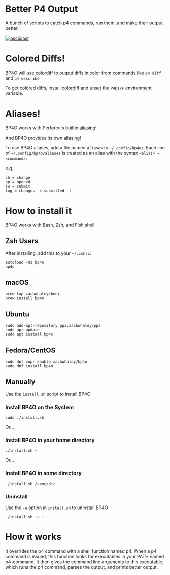 # Better P4 Output

A bunch of scripts to catch p4 commands, run them, and make their output better.

[![asciicast](https://asciinema.org/a/96884.png)](https://asciinema.org/a/96884)

# Colored Diffs!

BP4O will use [colordiff](http://www.colordiff.org/) to output diffs in color from commands like `p4 diff` and `p4 describe`

To get colored diffs, install [colordiff](http://www.colordiff.org/) and unset the `P4DIFF` environment variable.

# Aliases!

BP4O works with Perforce's builtin [aliasing](https://www.perforce.com/perforce/r16.1/manuals/cmdref/chapter.introduction.html#introduction.aliases)!

And BP4O provides its own aliasing!

To use BP4O aliases, add a file named `aliases` to `~/.config/bp4o/`.
Each line of `~/.config/bp4o/aliases` is treated as an alias with the syntax `<alias> = <command>`.

e.g.

```
ch = change
op = opened
su = submit
log = changes -s submitted -l
```

# How to install it

BP4O works with Bash, Zsh, and Fish shell

## Zsh Users

After installing, add this to your `~/.zshrc`:

```
autoload -Uz bp4o
bp4o
```

## macOS

```
brew tap zachwhaley/beer
brew install bp4o
```

## Ubuntu

```
sudo add-apt-repository ppa:zachwhaley/ppa
sudo apt update
sudo apt install bp4o
```

## Fedora/CentOS

```
sudo dnf copr enable zachwhaley/bp4o
sudo dnf install bp4o
```

## Manually

Use the `install.sh` script to install BP4O

### Install BP4O on the System

```
sudo ./install.sh
```

Or...

### Install BP4O in your home directory

```
./install.sh ~
```

Or...

### Install BP4O in some directory

```
./install.sh /some/dir
```

### Uninstall

Use the `-u` option in `install.sh` to uninstall BP4O

```
./install.sh -u ~
```

# How it works

It overrides the p4 command with a shell function named p4.
When a p4 command is issued, this function looks for executables in your PATH named p4-command.
It then gives the command line arguments to this executable, which runs the p4 command, parses the output, and prints better output.
